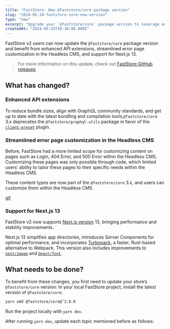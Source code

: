 ```yaml
---
title: "FastStore: New @faststore/core package version"
slug: "2024-05-24-faststore-core-new-version"
type: "new"
excerpt: "Upgrade your `@faststore/core` package version to leverage enhanced API extensions, customizable error pages, and support for Next.js 13."
createdAt: "2024-05-23T10:30:00.000Z"
---
```


FastStore v2 users can now update the `@faststore/core` package version and benefit from enhanced API extensions, streamlined error page customization in the Headless CMS, and support for Next.js 13.

> For more information on this update, check out [FastStore GitHub releases](https://github.com/vtex/faststore/releases/tag/v3.0.0).

## What has changed?

### Enhanced API extensions

To reduce bundle sizes, align with GraphQL community standards, and get up to date with the latest bundling and compilation tools,`@faststore/core` 3.x deprecates the `@faststore/graphql-utils` package in favor of the [`client-preset`](https://the-guild.dev/graphql/codegen/plugins/presets/preset-client) plugin.

### Streamlined error page customization in the Headless CMS

Before, FastStore had a more limited scope for customizing content on pages such as Login, 404 Error, and 500 Error within the Headless CMS. Customizing these pages was only possible through code, which limited users’ ability to tailor these pages to their specific needs within the Headless CMS.

These content types are now part of the `@faststore/core` 3.x, and users can customize them within the Headless CMS.

[gif](/)

### Support for Next.js 13

FastStore v2 now supports [Next.js version](https://nextjs.org/blog/next-13) 13, bringing performance and stability improvements.

Next.js 13 simplifies app directories, introduces Server Components for optimal performance, and incorporates [Turbopack](https://nextjs.org/blog/next-13#introducing-turbopack-alpha), a faster, Rust-based alternative to Webpack. This version also includes improvements to [`next/image`](https://nextjs.org/blog/next-13#nextimage) and  [`@next/font`](https://nextjs.org/blog/next-13#nextimage).

## What needs to be done?

To benefit from these changes, you first need to update your store’s `@faststore/core` version:
In your local FastStore project, install the latest version of `@faststore/core`:

 ```bash
yarn add @faststore/core@ˆ3.0.0

```

Run the project locally with `yarn dev`.

After running `yarn dev`, update each topic mentioned before as follows:
